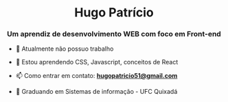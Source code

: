 <h1 align="center"> Hugo Patrício </h1>
<h3 align="center">Um aprendiz de desenvolvimento WEB com foco em Front-end</h3>

- 🔭 Atualmente não possuo trabalho

- 🌱 Estou aprendendo CSS, Javascript, conceitos de React

- 📫 Como entrar em contato: **hugopatricio51@gmail.com**

- 🔭 Graduando em Sistemas de informação - UFC Quixadá
